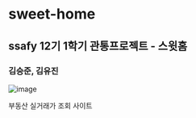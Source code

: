 # sweet-home 
## ssafy 12기 1학기 관통프로젝트 - 스윗홈
### 김승준, 김유진

![image](https://github.com/user-attachments/assets/f186360d-ab56-4e0a-bace-d6ec02a683d6)

부동산 실거래가 조회 사이트
